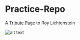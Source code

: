 # Practice-Repo

A [Tribute Page](https://github.com/sarahmayarchibald/Practice-Projects/tree/main/tribute-page-RL) to Roy Lichtenstein

![alt text](https://raw.githubusercontent.com/sarahmayarchibald/Practice-Projects/main/tribute-page-RL/img/in_the_car-1963.avif)
